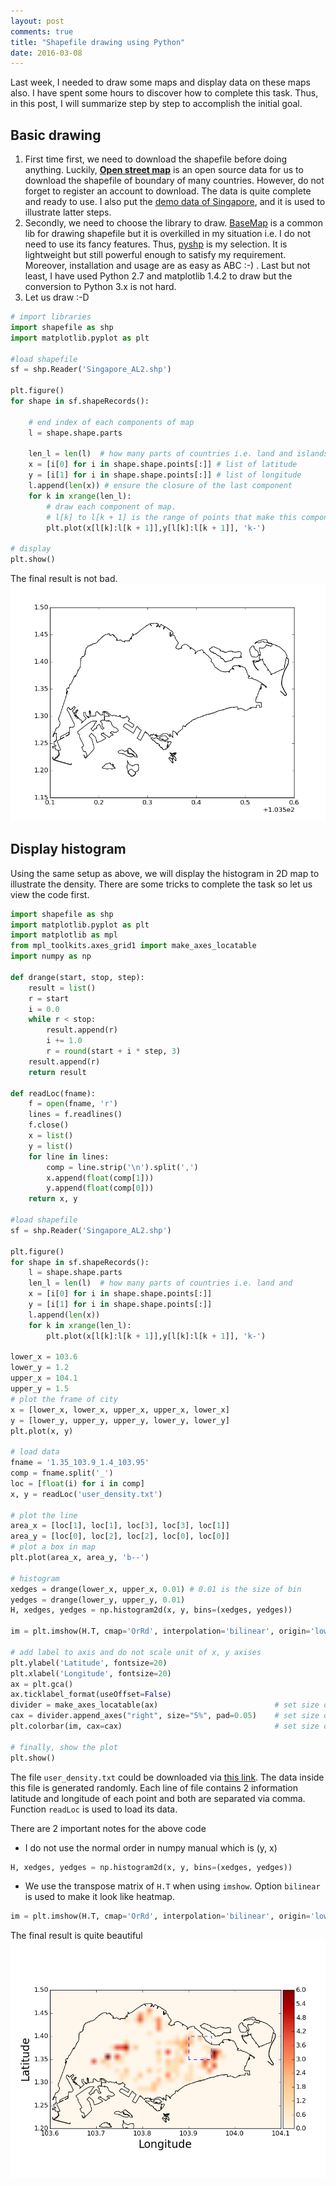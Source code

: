 ```yaml
---
layout: post
comments: true
title: "Shapefile drawing using Python"
date: 2016-03-08
---
```


Last week, I needed to draw some maps and display data on these maps also. I have spent some hours to discover how to complete this task. Thus, in this post, I will summarize step by step to accomplish the initial goal.

## Basic drawing

1. First time first, we need to download the shapefile before doing anything. Luckily, [**Open street map**](https://osm.wno-edv-service.de/boundaries/) is an open source data for us to download the shapefile of boundary of many countries. However, do not forget to register an account to download. The data is quite complete and ready to use. I also put the [demo data of Singapore](/assets/Singapore_AL2.shp), and it is used to illustrate latter steps.
2. Secondly, we need to choose the library to draw. [BaseMap](http://matplotlib.org/basemap/) is a common lib for drawing shapefile but it is overkilled in my situation i.e. I do not need to use its fancy features. Thus, [pyshp](https://pypi.python.org/pypi/pyshp) is my selection. It is lightweight but still powerful enough to satisfy my requirement. Moreover, installation and usage are as easy as ABC :-) . Last but not least, I have used Python 2.7 and matplotlib 1.4.2 to draw but the conversion to Python 3.x is not hard.
3. Let us draw :-D

```python
# import libraries
import shapefile as shp
import matplotlib.pyplot as plt

#load shapefile
sf = shp.Reader('Singapore_AL2.shp')

plt.figure()
for shape in sf.shapeRecords():
    
    # end index of each components of map
    l = shape.shape.parts
    
    len_l = len(l)  # how many parts of countries i.e. land and islands
    x = [i[0] for i in shape.shape.points[:]] # list of latitude
    y = [i[1] for i in shape.shape.points[:]] # list of longitude
    l.append(len(x)) # ensure the closure of the last component
    for k in xrange(len_l):
        # draw each component of map.
        # l[k] to l[k + 1] is the range of points that make this component
        plt.plot(x[l[k]:l[k + 1]],y[l[k]:l[k + 1]], 'k-')

# display
plt.show()
```

The final result is not bad.
<img src="/assets/2016_03_08/plain_Singapore.png">

## Display histogram 

Using the same setup as above, we will display the histogram in 2D map to illustrate the density. There are some tricks to complete the task so let us view the code first.

```python
import shapefile as shp
import matplotlib.pyplot as plt
import matplotlib as mpl
from mpl_toolkits.axes_grid1 import make_axes_locatable
import numpy as np

def drange(start, stop, step):
    result = list()
    r = start
    i = 0.0
    while r < stop:
        result.append(r)
        i += 1.0
        r = round(start + i * step, 3)
    result.append(r)
    return result

def readLoc(fname):
    f = open(fname, 'r')
    lines = f.readlines()
    f.close()
    x = list()
    y = list()
    for line in lines:
        comp = line.strip('\n').split(',')
        x.append(float(comp[1]))
        y.append(float(comp[0]))
    return x, y

#load shapefile
sf = shp.Reader('Singapore_AL2.shp')

plt.figure()
for shape in sf.shapeRecords():
    l = shape.shape.parts
    len_l = len(l)  # how many parts of countries i.e. land and
    x = [i[0] for i in shape.shape.points[:]]
    y = [i[1] for i in shape.shape.points[:]]
    l.append(len(x))
    for k in xrange(len_l):
        plt.plot(x[l[k]:l[k + 1]],y[l[k]:l[k + 1]], 'k-')

lower_x = 103.6
lower_y = 1.2
upper_x = 104.1
upper_y = 1.5
# plot the frame of city
x = [lower_x, lower_x, upper_x, upper_x, lower_x]
y = [lower_y, upper_y, upper_y, lower_y, lower_y]
plt.plot(x, y)

# load data
fname = '1.35_103.9_1.4_103.95'
comp = fname.split('_')
loc = [float(i) for i in comp]
x, y = readLoc('user_density.txt')

# plot the line
area_x = [loc[1], loc[1], loc[3], loc[3], loc[1]]
area_y = [loc[0], loc[2], loc[2], loc[0], loc[0]]
# plot a box in map
plt.plot(area_x, area_y, 'b--')

# histogram
xedges = drange(lower_x, upper_x, 0.01) # 0.01 is the size of bin
yedges = drange(lower_y, upper_y, 0.01)
H, xedges, yedges = np.histogram2d(x, y, bins=(xedges, yedges))

im = plt.imshow(H.T, cmap='OrRd', interpolation='bilinear', origin='low', extent=[xedges[0], xedges[-1], yedges[0], yedges[-1]])

# add label to axis and do not scale unit of x, y axises
plt.ylabel('Latitude', fontsize=20)
plt.xlabel('Longitude', fontsize=20)
ax = plt.gca()
ax.ticklabel_format(useOffset=False)
divider = make_axes_locatable(ax)                          # set size of color bar
cax = divider.append_axes("right", size="5%", pad=0.05)    # set size of color bar
plt.colorbar(im, cax=cax)                                  # set size of color bar 

# finally, show the plot
plt.show()
```

The file ```user_density.txt``` could be downloaded via [this link](/assets/2016_03_08/user_density.txt). The data inside this file is generated randomly. Each line of file contains 2 information latitude and longitude of each point and both are separated via comma. Function ```readLoc``` is used to load its data.

There are 2 important notes for the above code

- I do not use the normal order in numpy manual which is (y, x)

```python
H, xedges, yedges = np.histogram2d(x, y, bins=(xedges, yedges))
```

- We use the transpose matrix of ```H.T``` when using ```imshow```. Option ```bilinear``` is used to make it look like heatmap.

```python
im = plt.imshow(H.T, cmap='OrRd', interpolation='bilinear', origin='low', extent=[xedges[0], xedges[-1], yedges[0], yedges[-1]])
```

The final result is quite beautiful
<img src="/assets/2016_03_08/hist_Singapore.png">
